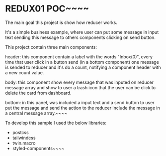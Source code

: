# REDUX01 POC~~~~

The main goal this project is show how reducer works.

It's a simple business example, where user can put some message in input text sending this message to others components clicking on send button.

This project contain three main components:

header: this component contain a label with the words "Inbox(0)", every time that user click in a button send (in a bottom component) one message is sended to reducer and it's do a count, notifying a component header with a new count value.

body: this component show every message that was inputed on reducer message array and show to user a trash icon that the user can be click to delete the card from dashboard.

bottom: in this panel, was included a input text and a send button to user put the message and send the action to the reducer include the message in a central message array.~~~~

To develop this sample I used the below libraries:

* postcss
* tailwindcss
* twin.macro
* styled-components~~~~
